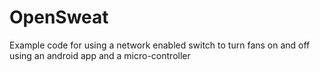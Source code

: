 # OpenSweat

Example code for using a network enabled switch to turn fans on and
off using an android app and a micro-controller


